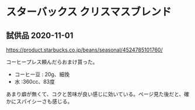 # スターバックス クリスマスブレンド

## 試供品 2020-11-01

<https://product.starbucks.co.jp/beans/seasonal/4524785101760/>

コーヒープレス頼んだらおまけ貰った。

- コーヒー豆 : 20g、細挽
- 水 :360cc、83度

あまり癖が無くて、コクと苦味が良い感じに効いている。ページ見た後だと、確かにスパイシーさも感じる。
